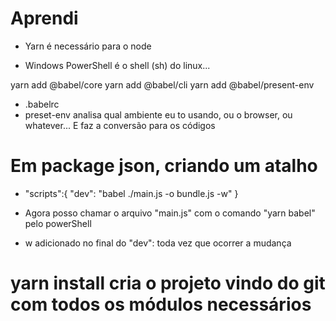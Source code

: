 # Aprendi
- Yarn é necessário para o node

- Windows PowerShell é o shell (sh) do linux...



yarn add @babel/core
yarn add @babel/cli
yarn add @babel/present-env

- .babelrc
- preset-env analisa qual ambiente eu to usando, ou o browser, ou whatever... E faz a conversão para os códigos


# Em package json, criando um atalho
-   "scripts":{
    "dev": "babel ./main.js -o bundle.js -w" 
  }
- Agora posso chamar o arquivo "main.js" com o comando "yarn babel" pelo powerShell 

- w adicionado no final do "dev": toda vez que ocorrer a mudança

# yarn install cria o projeto vindo do git com todos os módulos necessários